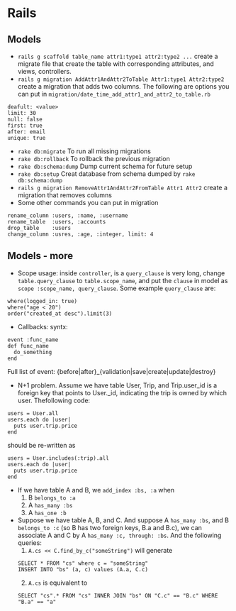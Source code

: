 # Rails

## Models
* ``rails g scaffold table_name attr1:type1 attr2:type2 ...``
create a migrate file that create the table with corresponding attributes, and views, controllers.
* ``rails g migration AddAttr1AndAttr2ToTable Attr1:type1 Attr2:type2``
create a migration that adds two columns. The following are options you can put in `migration/date_time_add_attr1_and_attr2_to_table.rb`

```
deafult: <value>
limit: 30
null: false
first: true
after: email
unique: true
```
* ``rake db:migrate``
To run all missing migrations
* ``rake db:rollback``
To rollback the previous migration
* ``rake db:schema:dump``
Dump current schema for future setup
* ``rake db:setup``
Creat database from schema dumped by ``rake db:schema:dump``
* ``rails g migration RemoveAttr1AndAttr2FromTable Attr1 Attr2``
create a migration that removes columns
* Some other commands you can put in migration
```
rename_column :users, :name, :username
rename_table  :users, :accounts
drop_table    :users
change_column :usres, :age, :integer, limit: 4
```

## Models - more
* Scope usage: inside `controller`, is a `query_clause` is very long,  change `table.query_clause` to `table.scope_name`, and put the `clause` in model as `scope :scope_name, query_clause`. Some example `query_clause` are:
```
where(logged_in: true)
where("age < 20")
order("created_at desc").limit(3)
```
* Callbacks: syntx: 
```
event :func_name
def func_name
  do_something
end
```
Full list of event: {before|after}_{validation|save|create|update|destroy}
* N+1 problem. Assume we have table User, Trip, and Trip.user_id is a foreign key that points to User._id, indicating the trip is owned by which user. Thefollowing code:
```
users = User.all
users.each do |user|
  puts user.trip.price
end
```
should be re-written as
```
users = User.includes(:trip).all
users.each do |user|
  puts user.trip.price
end
```
* If we have table A and B, we `add_index :bs, :a` when
  1. B `belongs_to :a`
  2. A `has_many :bs`
  3. A `has_one :b`
* Suppose we have table A, B, and C. And suppose A `has_many :bs`, and B `belongs_to :c` (so B has two foreign keys, B.a and B.c), we can associate A and C by A `has_many :c, through: :bs`. And the following queries:
  1. `A.cs << C.find_by_c("someString")` will generate
  ```
  SELECT * FROM "cs" where c = "someString"
  INSERT INTO "bs" (a, c) values (A.a, C.c)
  ```
  2. `A.cs` is equivalent to
  ```
  SELECT "cs".* FROM "cs" INNER JOIN "bs" ON "C.c" == "B.c" WHERE "B.a" == "a"
  ```
